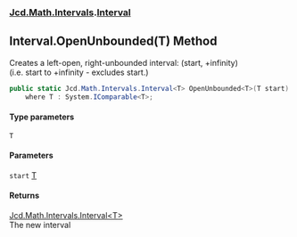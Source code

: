 ### [Jcd.Math.Intervals](Jcd.Math.Intervals.md 'Jcd.Math.Intervals').[Interval](Jcd.Math.Intervals.Interval.md 'Jcd.Math.Intervals.Interval')

## Interval.OpenUnbounded<T>(T) Method

Creates a left-open, right-unbounded interval: (start, +infinity)  
(i.e. start to +infinity - excludes start.)

```csharp
public static Jcd.Math.Intervals.Interval<T> OpenUnbounded<T>(T start)
    where T : System.IComparable<T>;
```
#### Type parameters

<a name='Jcd.Math.Intervals.Interval.OpenUnbounded_T_(T).T'></a>

`T`
#### Parameters

<a name='Jcd.Math.Intervals.Interval.OpenUnbounded_T_(T).start'></a>

`start` [T](Jcd.Math.Intervals.Interval.OpenUnbounded_T_(T).md#Jcd.Math.Intervals.Interval.OpenUnbounded_T_(T).T 'Jcd.Math.Intervals.Interval.OpenUnbounded<T>(T).T')

#### Returns
[Jcd.Math.Intervals.Interval&lt;](Jcd.Math.Intervals.Interval_T_.md 'Jcd.Math.Intervals.Interval<T>')[T](Jcd.Math.Intervals.Interval.OpenUnbounded_T_(T).md#Jcd.Math.Intervals.Interval.OpenUnbounded_T_(T).T 'Jcd.Math.Intervals.Interval.OpenUnbounded<T>(T).T')[&gt;](Jcd.Math.Intervals.Interval_T_.md 'Jcd.Math.Intervals.Interval<T>')  
The new interval